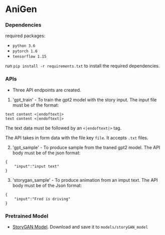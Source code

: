 # AniGen

### Dependencies

required packages: 

- `python 3.6`
- `pytorch 1.6`
- `tensorflow 1.15`


run `pip install -r requirements.txt` to install the required dependencies.

### APIs

- Three API endpoints are created.
1. 'gpt_train' - To train the gpt2 model with the story input. 
The input file must be of the format:
```
text content <|endoftext|>
text content <|endoftext|>
```
The text data must be followed by an `<|endoftext|>` tag.

The API takes in form data with the file key `file`. It accepts `.txt` files.

2. 'gpt_sample' - To produce sample from the traned gpt2 model.
The API body must be of the json format:
```
{
    "input":"input text"
}
```

3. 'storygan_sample' - To produce animation from an imput text. 
The API body must be of the Json format:
```
{
    "input":"Fred is driving"
}
```

### Pretrained Model
- [StoryGAN Model](https://drive.google.com/file/d/1UYwAoVDP37Vz0k3lJtTH_tTrUhiy0Ch2/view?usp=sharing). Download and save it to `models/storyGAN_model`